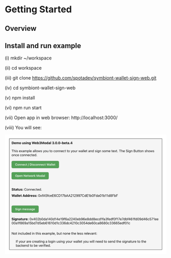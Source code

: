 # Getting Started

## Overview



## Install and run example

(i) mkdir ~/workspace

(ii) cd workspace

(iii) git clone https://github.com/spotadev/symbiont-wallet-sign-web.git

(iv) cd symbiont-wallet-sign-web

(v) npm install

(vi) npm run start

(vii) Open app in web browser:  http://localhost:3000/

(viii) You will see:

![App Screen Shot](images/app.png)  

